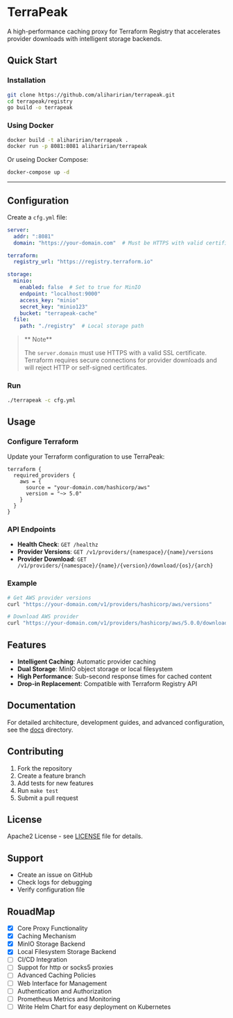 # TerraPeak

A high-performance caching proxy for Terraform Registry that accelerates provider downloads with intelligent storage backends.

## Quick Start

### Installation

```bash
git clone https://github.com/aliharirian/terrapeak.git
cd terrapeak/registry
go build -o terrapeak
```

### Using Docker

```bash
docker build -t aliharirian/terrapeak .
docker run -p 8081:8081 aliharirian/terrapeak
```
Or useing Docker Compose:

```bash
docker-compose up -d
```
****

## Configuration

Create a `cfg.yml` file:

```yaml
server:
  addr: ":8081"
  domain: "https://your-domain.com"  # Must be HTTPS with valid certificate

terraform:
  registry_url: "https://registry.terraform.io"

storage:
  minio:
    enabled: false  # Set to true for MinIO
    endpoint: "localhost:9000"
    access_key: "minio"
    secret_key: "minio123"
    bucket: "terrapeak-cache"
  file:
    path: "./registry"  # Local storage path
```

> ** Note**
>
> The `server.domain` must use HTTPS with a valid SSL certificate. Terraform requires secure connections for provider downloads and will reject HTTP or self-signed certificates.

### Run

```bash
./terrapeak -c cfg.yml
```

## Usage

### Configure Terraform

Update your Terraform configuration to use TerraPeak:

```hcl
terraform {
  required_providers {
    aws = {
      source = "your-domain.com/hashicorp/aws"
      version = "~> 5.0"
    }
  }
}
```

### API Endpoints

- **Health Check**: `GET /healthz`
- **Provider Versions**: `GET /v1/providers/{namespace}/{name}/versions`
- **Provider Download**: `GET /v1/providers/{namespace}/{name}/{version}/download/{os}/{arch}`

### Example

```bash
# Get AWS provider versions
curl "https://your-domain.com/v1/providers/hashicorp/aws/versions"

# Download AWS provider
curl "https://your-domain.com/v1/providers/hashicorp/aws/5.0.0/download/linux/amd64"
```

## Features

- **Intelligent Caching**: Automatic provider caching
- **Dual Storage**: MinIO object storage or local filesystem
- **High Performance**: Sub-second response times for cached content
- **Drop-in Replacement**: Compatible with Terraform Registry API

## Documentation

For detailed architecture, development guides, and advanced configuration, see the [docs](./docs/Document.md) directory.

## Contributing

1. Fork the repository
2. Create a feature branch
3. Add tests for new features
4. Run `make test`
5. Submit a pull request

## License

Apache2 License - see [LICENSE](LICENSE) file for details.

## Support

- Create an issue on GitHub
- Check logs for debugging
- Verify configuration file


## RouadMap
- [x] Core Proxy Functionality
- [x] Caching Mechanism
- [x] MinIO Storage Backend
- [x] Local Filesystem Storage Backend
- [ ] CI/CD Integration
- [ ] Suppot for http or socks5 proxies
- [ ] Advanced Caching Policies
- [ ] Web Interface for Management
- [ ] Authentication and Authorization
- [ ] Prometheus Metrics and Monitoring
- [ ] Write Helm Chart for easy deployment on Kubernetes
